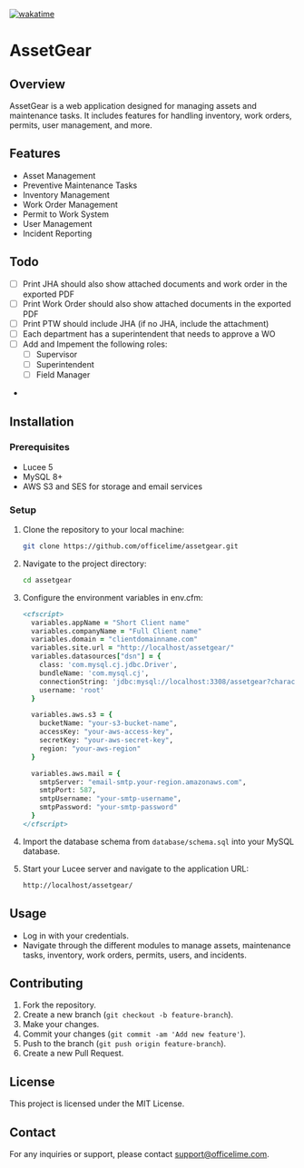 [![wakatime](https://wakatime.com/badge/user/c78c31fe-9c97-4b21-b865-91bc182f2d42.svg)](https://wakatime.com/@c78c31fe-9c97-4b21-b865-91bc182f2d42)

# AssetGear

## Overview
AssetGear is a web application designed for managing assets and maintenance tasks. It includes features for handling inventory, work orders, permits, user management, and more.

## Features
- Asset Management
- Preventive Maintenance Tasks
- Inventory Management
- Work Order Management
- Permit to Work System
- User Management
- Incident Reporting

## Todo 
- [ ] Print JHA should also show attached documents and work order in the exported PDF  
- [ ] Print Work Order should also show attached documents in the exported PDF  
- [ ] Print PTW should include JHA (if no JHA, include the attachment)  
- [ ] Each department has a superintendent that needs to approve a WO  
- [ ] Add and Impement the following roles:  
  - [ ] Supervisor  
  - [ ] Superintendent  
  - [ ] Field Manager  
- 
 
## Installation

### Prerequisites
- Lucee 5
- MySQL 8+
- AWS S3 and SES for storage and email services

### Setup
1. Clone the repository to your local machine:
    ```sh
    git clone https://github.com/officelime/assetgear.git
    ```

2. Navigate to the project directory:
    ```sh
    cd assetgear
    ```

3. Configure the environment variables in env.cfm:
    ```cfml
    <cfscript>
      variables.appName = "Short Client name"
      variables.companyName = "Full Client name"
      variables.domain = "clientdomainname.com"
      variables.site.url = "http://localhost/assetgear/"
      variables.datasources["dsn"] = {
        class: 'com.mysql.cj.jdbc.Driver',
        bundleName: 'com.mysql.cj',
        connectionString: 'jdbc:mysql://localhost:3308/assetgear?characterEncoding=UTF-8&verifyServerCertificate=false&serverTimezone=Etc/UTC&autoReconnect=true&useSSL=false&maxReconnects=3',
        username: 'root'
      }

      variables.aws.s3 = {
        bucketName: "your-s3-bucket-name",
        accessKey: "your-aws-access-key",
        secretKey: "your-aws-secret-key",
        region: "your-aws-region"
      }

      variables.aws.mail = {
        smtpServer: "email-smtp.your-region.amazonaws.com",
        smtpPort: 587,
        smtpUsername: "your-smtp-username",
        smtpPassword: "your-smtp-password"
      }
    </cfscript>
    ```

4. Import the database schema from `database/schema.sql` into your MySQL database.

5. Start your Lucee server and navigate to the application URL:
    ```sh
    http://localhost/assetgear/
    ```

## Usage
- Log in with your credentials.
- Navigate through the different modules to manage assets, maintenance tasks, inventory, work orders, permits, users, and incidents.

## Contributing
1. Fork the repository.
2. Create a new branch (`git checkout -b feature-branch`).
3. Make your changes.
4. Commit your changes (`git commit -am 'Add new feature'`).
5. Push to the branch (`git push origin feature-branch`).
6. Create a new Pull Request.

## License
This project is licensed under the MIT License.

## Contact
For any inquiries or support, please contact [support@officelime.com](mailto:support@officelime.com).
